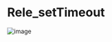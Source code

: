 # Rele_setTimeout

![image](https://user-images.githubusercontent.com/101184569/167262155-d7ee0684-359e-41f1-a9a8-ff9e7c6968d2.png)
